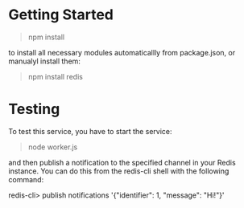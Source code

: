 # Getting Started

> npm install

to install all necessary modules automaticallly from package.json, or manualyl install them:

> npm install redis



# Testing

To test this service, you have to start the service:

> node worker.js

and then publish a notification to the specified channel in your Redis instance. You can do this from the redis-cli shell with the following command:

redis-cli> publish notifications '{"identifier": 1, "message": "Hi!"}'
